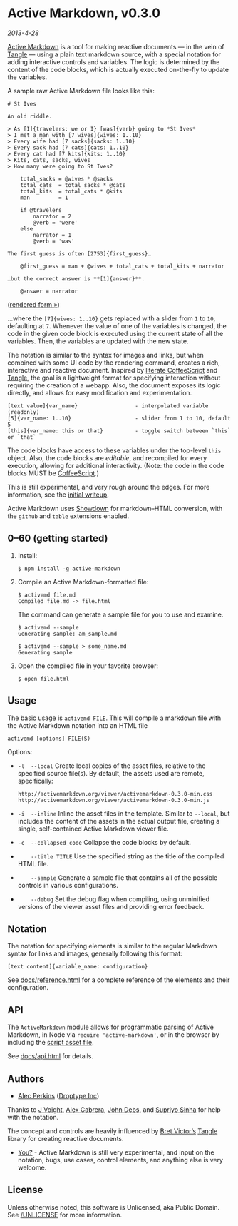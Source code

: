 # Active Markdown, v0.3.0

*2013-4-28*

[Active Markdown](http://activemarkdown.org) is a tool for making reactive
documents — in the vein of [Tangle](http://worrydream.com/Tangle) — using a
plain text markdown source, with a special notation for adding interactive
controls and variables. The logic is determined by the content of the code
blocks, which is actually executed on-the-fly to update the variables.

A sample raw Active Markdown file looks like this:

    # St Ives

    An old riddle.

    > As [I]{travelers: we or I} [was]{verb} going to *St Ives*  
    > I met a man with [7 wives]{wives: 1..10}  
    > Every wife had [7 sacks]{sacks: 1..10}  
    > Every sack had [7 cats]{cats: 1..10}  
    > Every cat had [7 kits]{kits: 1..10}  
    > Kits, cats, sacks, wives  
    > How many were going to St Ives?

        total_sacks = @wives * @sacks
        total_cats  = total_sacks * @cats
        total_kits  = total_cats * @kits
        man         = 1

        if @travelers
            narrator = 2
            @verb = 'were'
        else
            narrator = 1
            @verb = 'was'

    The first guess is often [2753]{first_guess}…

        @first_guess = man + @wives + total_cats + total_kits + narrator

    …but the correct answer is **[1]{answer}**.

        @answer = narrator


([rendered form &raquo;](http://activemarkdown.org/st-ives.html))

…where the `[7]{wives: 1..10}` gets replaced with a slider from `1` to `10`,
defaulting at `7`. Whenever the value of one of the variables is changed, the
code in the given code block is executed using the current state of all the
variables. Then, the variables are updated with the new state.

The notation is similar to the syntax for images and links, but when combined
with some UI code by the rendering command, creates a rich, interactive and
reactive document. Inspired by [literate CoffeeScript](http://coffeescript.org/#literate)
and [Tangle](http://worrydream.com/Tangle/), the goal is a lightweight format
for specifying interaction without requiring the creation of a webapp. Also,
the document exposes its logic directly, and allows for easy modification and
experimentation.

    [text value]{var_name}                  - interpolated variable (readonly)
    [5]{var_name: 1..10}                    - slider from 1 to 10, default 5
    [this]{var_name: this or that}          - toggle switch between `this` or `that`

The code blocks have access to these variables under the top-level `this`
object. Also, the code blocks are *editable*, and recompiled for every execution,
allowing for additional interactivity. (Note: the code in the code blocks MUST
be [CoffeeScript](http://coffeescript.org).)

This is still experimental, and very rough around the edges. For more
information, see the [initial writeup](http://activemarkdown.org/an-experiment.html).

Active Markdown uses [Showdown](https://github.com/coreyti/showdown) for
markdown–HTML conversion, with the `github` and `table` extensions enabled.


## 0–60 (getting started)

1.  Install:

        $ npm install -g active-markdown

2.  Compile an Active Markdown-formatted file:

        $ activemd file.md
        Compiled file.md -> file.html

    The command can generate a sample file for you to use and examine.

        $ activemd --sample
        Generating sample: am_sample.md

        $ activemd --sample > some_name.md
        Generating sample

3.  Open the compiled file in your favorite browser:

        $ open file.html


## Usage

The basic usage is `activemd FILE`. This will compile a markdown file with the
Active Markdown notation into an HTML file

    activemd [options] FILE(S)

Options:

*   `-l  --local`
    Create local copies of the asset files, relative to the specified source
    file(s). By default, the assets used are remote, specifically:

        http://activemarkdown.org/viewer/activemarkdown-0.3.0-min.css
        http://activemarkdown.org/viewer/activemarkdown-0.3.0-min.js

*   `-i  --inline`
    Inline the asset files in the template. Similar to `--local`, but includes
    the content of the assets in the actual output file, creating a single,
    self-contained Active Markdown viewer file.

*   `-c  --collapsed_code`
    Collapse the code blocks by default.

*   `    --title TITLE`
    Use the specified string as the title of the compiled HTML file.

*   `    --sample`
    Generate a sample file that contains all of the possible controls in
    various configurations.

*   `    --debug`
    Set the debug flag when compiling, using unminified versions of the viewer
    asset files and providing error feedback.


## Notation

The notation for specifying elements is similar to the regular Markdown syntax
for links and images, generally following this format:

`[text content]{variable_name: configuration}`

See [docs/reference.html](http://activemarkdown.org/reference.html) for a
complete reference of the elements and their configuration.


## API

The `ActiveMarkdown` module allows for programmatic parsing of Active Markdown,
in Node via `require 'active-markdown'`, or in the browser by including the
[script asset file](http://activemarkdown.org/viewer/activemarkdown-0.3.0-min.js).

See [docs/api.html](http://activemarkdown.org/api.html) for details.


## Authors

* [Alec Perkins](https://github.com/alecperkins) ([Droptype Inc](http://droptype.com))

Thanks to [J Voight](https://github.com/joyrexus), [Alex
Cabrera](http://alexcabrera.me/), [John Debs](http://johndebs.com/), and
[Supriyo Sinha](http://supriyosinha.com) for help with the notation.

The concept and controls are heavily influenced by [Bret
Victor’s](http://worrydream.com) [Tangle](http://worrydream.com/Tangle)
library for creating reactive documents.

* [You?](https://github.com/alecperkins/active-markdown/issues) - Active
Markdown is still very experimental, and input on the notation, bugs, use
cases, control elements, and anything else is very welcome.


## License

Unless otherwise noted, this software is Unlicensed, aka Public Domain. See
[/UNLICENSE](https://github.com/alecperkins/active-markdown/blob/master/UNLICENSE)
for more information.


